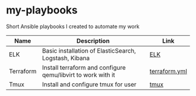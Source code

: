 # my-playbooks
Short Ansible playbooks I created to automate my work


| Name | Description | Link |
| ------ | ------ | ------ | 
| ELK | Basic installation of ElasticSearch, Logstash, Kibana | [ELK](ELK) |
| Terraform | Install terraform and configure qemu/libvirt to work with it | [terraform.yml](terraform/terraform.yml)|
| Tmux | Install and configure tmux for user | [tmux](tmux) |